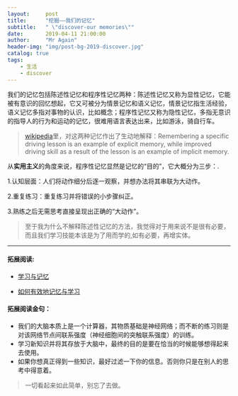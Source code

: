 ```yaml
---
layout:     post
title:      "挖掘——我们的记忆"
subtitle:   " \"discover-our memories\""
date:       2019-04-11 21:00:00
author:     "Mr Again"
header-img: "img/post-bg-2019-discover.jpg"
catalog: true
tags:
    - 生活
    - discover
---
```

我们的记忆包括陈述性记忆和程序性记忆两种：陈述性记忆又称为显性记忆，它能被有意识的回忆想起，它又可被分为情景记忆和语义记忆，情景记忆指生活经验，语义记忆多指对事物的认识，比如概念；程序性记忆又称为隐性记忆，多指无意识的指导人的行为和运动的记忆，很难用语言表达出来，比如游泳，骑自行车。
> [wikipedia](https://en.m.wikipedia.org/wiki/Explicit_memory)里，对这两种记忆作出了生动地解释：Remembering a specific driving lesson is an example of explicit memory, while improved driving skill as a result of the lesson is an example of implicit memory.

从**实用主义**的角度来说，程序性记忆显然是记忆的“目的”，它大概分为三步：.

1.认知层面：人们将动作细分后逐一观察，并想办法将其串联为大动作。

2.重复练习：重复练习并将错误的小步骤纠正。

3.熟练之后无需思考直接呈现出正确的“大动作”。


> 至于我为什么不解释陈述性记忆的方法，我觉得对于用来说不是很有必要，而且我们学习技能本该是为了用而学的,如有必要，再增实体。

------
#### 拓展阅读:

* [学习与记忆](http://mindhacks.cn/2008/06/05/how-memory-works/)

* [如何有效地记忆与学习](http://mindhacks.cn/2009/03/28/effective-learning-and-memorization/)

#### 拓展阅读金句：

* 我们的大脑本质上是一个计算器，其物质基础是神经网络；而不断的练习则是对该网络节点间联系强度（神经细胞间的突触联系强度）的训练。
* 学习新知识并将其存放于大脑中，最终的目的是要在恰当的时候能够想得起来去使用。
* 如果你想真正得到一些知识，最好过滤一下你的信息。否则你只是在别人的思考中得意着。

> 一切看起来如此简单，别忘了去做。
